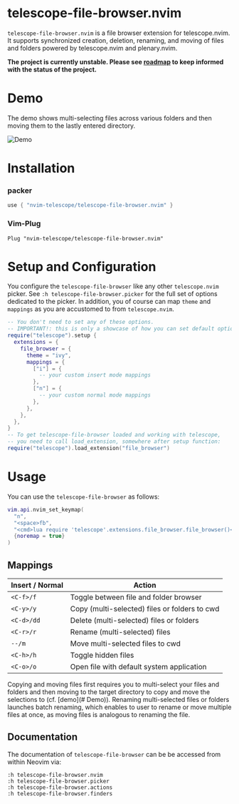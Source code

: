 # telescope-file-browser.nvim

`telescope-file-browser.nvim` is a file browser extension for telescope.nvim. It supports synchronized creation, deletion, renaming, and moving of files and folders powered by telescope.nvim and plenary.nvim.

**The project is currently unstable. Please see [roadmap](https://github.com/nvim-telescope/telescope-file-browser.nvim/issues/3) to keep informed with the status of the project.**

# Demo

The demo shows multi-selecting files across various folders and then moving them to the lastly entered directory.

![Demo](./media/fb-demo.gif)

# Installation

### packer 

```lua
use { "nvim-telescope/telescope-file-browser.nvim" }
```

### Vim-Plug 

```viml
Plug "nvim-telescope/telescope-file-browser.nvim"
```

# Setup and Configuration

You configure the `telescope-file-browser` like any other `telescope.nvim` picker. See `:h telescope-file-browser.picker` for the full set of options dedicated to the picker. In addition, you of course can map `theme` and `mappings` as you are accustomed to from `telescope.nvim`.

```lua
-- You don't need to set any of these options.
-- IMPORTANT!: this is only a showcase of how you can set default options!
require("telescope").setup {
  extensions = {
    file_browser = {
      theme = "ivy",
      mappings = {
        ["i"] = {
          -- your custom insert mode mappings
        },
        ["n"] = {
          -- your custom normal mode mappings
        },
      },
    },
  },
}
-- To get telescope-file-browser loaded and working with telescope,
-- you need to call load_extension, somewhere after setup function:
require("telescope").load_extension("file_browser")
```

# Usage

You can use the `telescope-file-browser` as follows:

```lua
vim.api.nvim_set_keymap(
  "n",
  "<space>fb",
  "<cmd>lua require 'telescope'.extensions.file_browser.file_browser()<CR>",
  {noremap = true}
)
```

## Mappings

| Insert / Normal  | Action                                               |
|------------------|------------------------------------------------------|
| `<C-f>/f`        | Toggle between file and folder browser               |
| `<C-y>/y`        | Copy (multi-selected) files or folders to cwd        |
| `<C-d>/dd`       | Delete (multi-selected) files or folders             |
| `<C-r>/r`        | Rename (multi-selected) files                        |
| `--/m`           | Move multi-selected files to cwd                     |
| `<C-h>/h`        | Toggle hidden files                                  |
| `<C-o>/o`        | Open file with default system application            |

Copying and moving files first requires you to multi-select your files and folders and then moving to the target directory to copy and move the selections to (cf. [demo](# Demo)). Renaming multi-selected files or folders launches batch renaming, which enables to user to rename or move multiple files at once, as moving files is analogous to renaming the file.

## Documentation

The documentation of `telescope-file-browser` can be be accessed from within Neovim via:

`:h telescope-file-browser.nvim`\
`:h telescope-file-browser.picker`\
`:h telescope-file-browser.actions`\
`:h telescope-file-browser.finders`


<!-- # Contributing -->

<!-- Contributions are very welcome! -->

<!-- ## Submitting a new feature -->

<!-- Thanks for considering to contribute to `telescope-file-browser.nvim`! --> 

